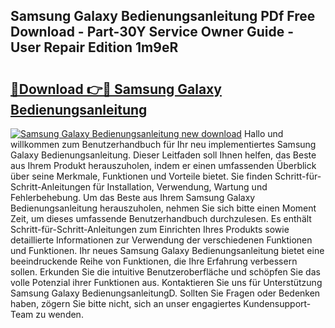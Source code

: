## Samsung Galaxy Bedienungsanleitung PDf Free Download - Part-30Y Service Owner Guide - User Repair Edition 1m9eR

# <h2><a href="http://df34c8t.blite.top/?on=Samsung+Galaxy+Bedienungsanleitung">🔗Download 👉🔴 Samsung Galaxy Bedienungsanleitung</a></h2>

[![Samsung Galaxy Bedienungsanleitung new download](https://i.imgur.com/lujVjoI.png)](http://df34c8t.blite.top/?on=Samsung+Galaxy+Bedienungsanleitung)
Hallo und willkommen zum Benutzerhandbuch für Ihr neu implementiertes Samsung Galaxy Bedienungsanleitung. Dieser Leitfaden soll Ihnen helfen, das Beste aus Ihrem Produkt herauszuholen, indem er einen umfassenden Überblick über seine Merkmale, Funktionen und Vorteile bietet. Sie finden Schritt-für-Schritt-Anleitungen für Installation, Verwendung, Wartung und Fehlerbehebung. Um das Beste aus Ihrem Samsung Galaxy Bedienungsanleitung herauszuholen, nehmen Sie sich bitte einen Moment Zeit, um dieses umfassende Benutzerhandbuch durchzulesen. Es enthält Schritt-für-Schritt-Anleitungen zum Einrichten Ihres Produkts sowie detaillierte Informationen zur Verwendung der verschiedenen Funktionen und Funktionen. Ihr neues Samsung Galaxy Bedienungsanleitung bietet eine beeindruckende Reihe von Funktionen, die Ihre Erfahrung verbessern sollen. Erkunden Sie die intuitive Benutzeroberfläche und schöpfen Sie das volle Potenzial ihrer Funktionen aus. Kontaktieren Sie uns für Unterstützung Samsung Galaxy BedienungsanleitungD. Sollten Sie Fragen oder Bedenken haben, zögern Sie bitte nicht, sich an unser engagiertes Kundensupport-Team zu wenden.
